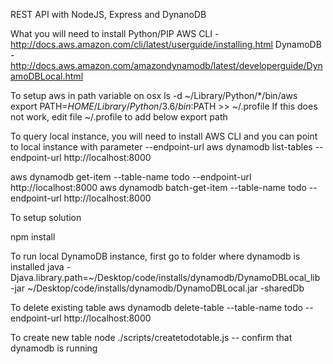 REST API with NodeJS, Express and DynanoDB 

What you will need to install
Python/PIP
AWS CLI - http://docs.aws.amazon.com/cli/latest/userguide/installing.html
DynamoDB - http://docs.aws.amazon.com/amazondynamodb/latest/developerguide/DynamoDBLocal.html


To setup aws in path variable on osx
ls -d ~/Library/Python/*/bin/aws
export PATH=$HOME/Library/Python/3.6/bin:$PATH >> ~/.profile
If this does not work, edit file ~/.profile to add below export path

To query local instance, you will need to install AWS CLI and you can point to local instance with parameter --endpoint-url
aws dynamodb list-tables --endpoint-url http://localhost:8000

aws dynamodb get-item --table-name todo --endpoint-url http://localhost:8000
aws dynamodb batch-get-item --table-name todo --endpoint-url http://localhost:8000

To setup solution

npm install

To run local DynamoDB instance, first go to folder where dynamodb is installed
java -Djava.library.path=~/Desktop/code/installs/dynamodb/DynamoDBLocal_lib -jar ~/Desktop/code/installs/dynamodb/DynamoDBLocal.jar -sharedDb

To delete existing table
aws dynamodb delete-table --table-name todo --endpoint-url http://localhost:8000

To create new table
node ./scripts/createtodotable.js -- confirm that dynamodb is running